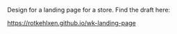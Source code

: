 Design for a landing page for a store. Find the draft here:

https://rotkehlxen.github.io/wk-landing-page
